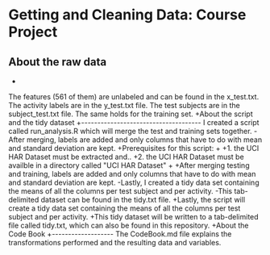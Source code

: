 Getting and Cleaning Data: Course Project
=========================================

About the raw data
------------------
+
The features (561 of them) are unlabeled and can be found in the x_test.txt.
The activity labels are in the y_test.txt file.
The test subjects are in the subject_test.txt file.
The same holds for the training set.
+About the script and the tidy dataset
+-------------------------------------
I created a script called run_analysis.R which will merge the test and training sets together.
-After merging, labels are added and only columns that have to do with mean and standard deviation are kept.
+Prerequisites for this script:
+
+1. the UCI HAR Dataset must be extracted and..
+2. the UCI HAR Dataset must be availble in a directory called "UCI HAR Dataset"
+
+After merging testing and training, labels are added and only columns that have to do with mean and standard deviation are kept.
-Lastly, I created a tidy data set containing the means of all the columns per test subject and per activity.
-This tab-delimited dataset can be found in the tidy.txt file.
+Lastly, the script will create a tidy data set containing the means of all the columns per test subject and per activity.
+This tidy dataset will be written to a tab-delimited file called tidy.txt, which can also be found in this repository.
+About the Code Book
+-------------------
The CodeBook.md file explains the transformations performed and the resulting data and variables.

